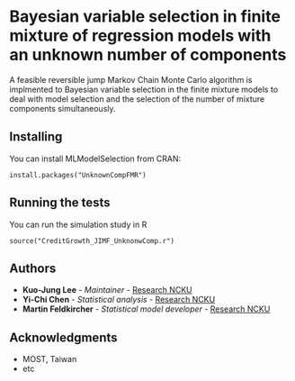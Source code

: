 # Bayesian variable selection in finite mixture of regression models with an unknown number of components 

A feasible reversible jump Markov Chain Monte Carlo algorithm is implmented to Bayesian variable selection in the finite mixture models to deal with model selection and the selection of the number of mixture components simultaneously.

## Installing

You can install MLModelSelection from CRAN:

```
install.packages("UnknownCompFMR")
```

## Running the tests

You can run the simulation study in R 

```
source("CreditGrowth_JIMF_UnknonwComp.r")
```

## Authors

* **Kuo-Jung Lee** - *Maintainer* - [Research NCKU](https://researchoutput.ncku.edu.tw/en/persons/kuo-jung-lee)
* **Yi-Chi Chen** - *Statistical analysis* - [Research NCKU](https://researchoutput.ncku.edu.tw/en/persons/yi-chi-chen)
* **Martin Feldkircher** - *Statistical model developer* - [Research NCKU](http://feldkircher.gzpace.net)


## Acknowledgments

* MOST, Taiwan
* etc

